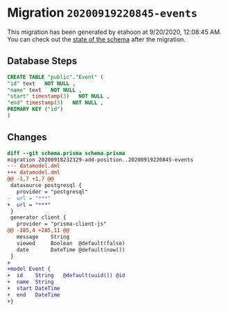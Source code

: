 # Migration `20200919220845-events`

This migration has been generated by etahoon at 9/20/2020, 12:08:45 AM.
You can check out the [state of the schema](./schema.prisma) after the migration.

## Database Steps

```sql
CREATE TABLE "public"."Event" (
"id" text   NOT NULL ,
"name" text   NOT NULL ,
"start" timestamp(3)   NOT NULL ,
"end" timestamp(3)   NOT NULL ,
PRIMARY KEY ("id")
)
```

## Changes

```diff
diff --git schema.prisma schema.prisma
migration 20200918232329-add-position..20200919220845-events
--- datamodel.dml
+++ datamodel.dml
@@ -1,7 +1,7 @@
 datasource postgresql {
   provider = "postgresql"
-  url = "***"
+  url = "***"
 }
 generator client {
   provider = "prisma-client-js"
@@ -285,4 +285,11 @@
   message    String
   viewed     Boolean  @default(false)
   date       DateTime @default(now())
 }
+
+model Event {
+  id    String   @default(uuid()) @id
+  name  String
+  start DateTime
+  end   DateTime
+}
```


